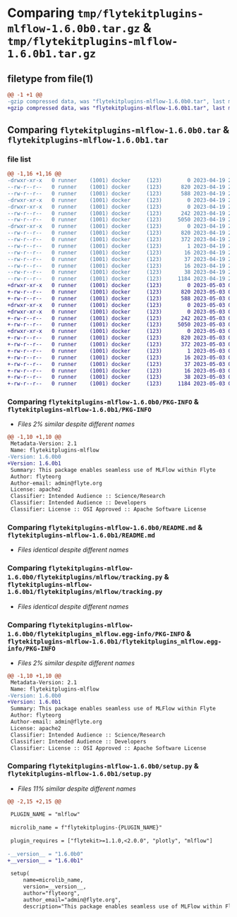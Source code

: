 # Comparing `tmp/flytekitplugins-mlflow-1.6.0b0.tar.gz` & `tmp/flytekitplugins-mlflow-1.6.0b1.tar.gz`

## filetype from file(1)

```diff
@@ -1 +1 @@
-gzip compressed data, was "flytekitplugins-mlflow-1.6.0b0.tar", last modified: Wed Apr 19 20:54:32 2023, max compression
+gzip compressed data, was "flytekitplugins-mlflow-1.6.0b1.tar", last modified: Wed May  3 04:48:09 2023, max compression
```

## Comparing `flytekitplugins-mlflow-1.6.0b0.tar` & `flytekitplugins-mlflow-1.6.0b1.tar`

### file list

```diff
@@ -1,16 +1,16 @@
-drwxr-xr-x   0 runner    (1001) docker     (123)        0 2023-04-19 20:54:32.243113 flytekitplugins-mlflow-1.6.0b0/
--rw-r--r--   0 runner    (1001) docker     (123)      820 2023-04-19 20:54:32.243113 flytekitplugins-mlflow-1.6.0b0/PKG-INFO
--rw-r--r--   0 runner    (1001) docker     (123)      588 2023-04-19 20:54:06.000000 flytekitplugins-mlflow-1.6.0b0/README.md
-drwxr-xr-x   0 runner    (1001) docker     (123)        0 2023-04-19 20:54:32.239113 flytekitplugins-mlflow-1.6.0b0/flytekitplugins/
-drwxr-xr-x   0 runner    (1001) docker     (123)        0 2023-04-19 20:54:32.239113 flytekitplugins-mlflow-1.6.0b0/flytekitplugins/mlflow/
--rw-r--r--   0 runner    (1001) docker     (123)      242 2023-04-19 20:54:06.000000 flytekitplugins-mlflow-1.6.0b0/flytekitplugins/mlflow/__init__.py
--rw-r--r--   0 runner    (1001) docker     (123)     5050 2023-04-19 20:54:06.000000 flytekitplugins-mlflow-1.6.0b0/flytekitplugins/mlflow/tracking.py
-drwxr-xr-x   0 runner    (1001) docker     (123)        0 2023-04-19 20:54:32.243113 flytekitplugins-mlflow-1.6.0b0/flytekitplugins_mlflow.egg-info/
--rw-r--r--   0 runner    (1001) docker     (123)      820 2023-04-19 20:54:32.000000 flytekitplugins-mlflow-1.6.0b0/flytekitplugins_mlflow.egg-info/PKG-INFO
--rw-r--r--   0 runner    (1001) docker     (123)      372 2023-04-19 20:54:32.000000 flytekitplugins-mlflow-1.6.0b0/flytekitplugins_mlflow.egg-info/SOURCES.txt
--rw-r--r--   0 runner    (1001) docker     (123)        1 2023-04-19 20:54:32.000000 flytekitplugins-mlflow-1.6.0b0/flytekitplugins_mlflow.egg-info/dependency_links.txt
--rw-r--r--   0 runner    (1001) docker     (123)       16 2023-04-19 20:54:32.000000 flytekitplugins-mlflow-1.6.0b0/flytekitplugins_mlflow.egg-info/namespace_packages.txt
--rw-r--r--   0 runner    (1001) docker     (123)       37 2023-04-19 20:54:32.000000 flytekitplugins-mlflow-1.6.0b0/flytekitplugins_mlflow.egg-info/requires.txt
--rw-r--r--   0 runner    (1001) docker     (123)       16 2023-04-19 20:54:32.000000 flytekitplugins-mlflow-1.6.0b0/flytekitplugins_mlflow.egg-info/top_level.txt
--rw-r--r--   0 runner    (1001) docker     (123)       38 2023-04-19 20:54:32.243113 flytekitplugins-mlflow-1.6.0b0/setup.cfg
--rw-r--r--   0 runner    (1001) docker     (123)     1184 2023-04-19 20:54:25.000000 flytekitplugins-mlflow-1.6.0b0/setup.py
+drwxr-xr-x   0 runner    (1001) docker     (123)        0 2023-05-03 04:48:09.792311 flytekitplugins-mlflow-1.6.0b1/
+-rw-r--r--   0 runner    (1001) docker     (123)      820 2023-05-03 04:48:09.792311 flytekitplugins-mlflow-1.6.0b1/PKG-INFO
+-rw-r--r--   0 runner    (1001) docker     (123)      588 2023-05-03 04:47:44.000000 flytekitplugins-mlflow-1.6.0b1/README.md
+drwxr-xr-x   0 runner    (1001) docker     (123)        0 2023-05-03 04:48:09.792311 flytekitplugins-mlflow-1.6.0b1/flytekitplugins/
+drwxr-xr-x   0 runner    (1001) docker     (123)        0 2023-05-03 04:48:09.792311 flytekitplugins-mlflow-1.6.0b1/flytekitplugins/mlflow/
+-rw-r--r--   0 runner    (1001) docker     (123)      242 2023-05-03 04:47:44.000000 flytekitplugins-mlflow-1.6.0b1/flytekitplugins/mlflow/__init__.py
+-rw-r--r--   0 runner    (1001) docker     (123)     5050 2023-05-03 04:47:44.000000 flytekitplugins-mlflow-1.6.0b1/flytekitplugins/mlflow/tracking.py
+drwxr-xr-x   0 runner    (1001) docker     (123)        0 2023-05-03 04:48:09.792311 flytekitplugins-mlflow-1.6.0b1/flytekitplugins_mlflow.egg-info/
+-rw-r--r--   0 runner    (1001) docker     (123)      820 2023-05-03 04:48:09.000000 flytekitplugins-mlflow-1.6.0b1/flytekitplugins_mlflow.egg-info/PKG-INFO
+-rw-r--r--   0 runner    (1001) docker     (123)      372 2023-05-03 04:48:09.000000 flytekitplugins-mlflow-1.6.0b1/flytekitplugins_mlflow.egg-info/SOURCES.txt
+-rw-r--r--   0 runner    (1001) docker     (123)        1 2023-05-03 04:48:09.000000 flytekitplugins-mlflow-1.6.0b1/flytekitplugins_mlflow.egg-info/dependency_links.txt
+-rw-r--r--   0 runner    (1001) docker     (123)       16 2023-05-03 04:48:09.000000 flytekitplugins-mlflow-1.6.0b1/flytekitplugins_mlflow.egg-info/namespace_packages.txt
+-rw-r--r--   0 runner    (1001) docker     (123)       37 2023-05-03 04:48:09.000000 flytekitplugins-mlflow-1.6.0b1/flytekitplugins_mlflow.egg-info/requires.txt
+-rw-r--r--   0 runner    (1001) docker     (123)       16 2023-05-03 04:48:09.000000 flytekitplugins-mlflow-1.6.0b1/flytekitplugins_mlflow.egg-info/top_level.txt
+-rw-r--r--   0 runner    (1001) docker     (123)       38 2023-05-03 04:48:09.792311 flytekitplugins-mlflow-1.6.0b1/setup.cfg
+-rw-r--r--   0 runner    (1001) docker     (123)     1184 2023-05-03 04:48:03.000000 flytekitplugins-mlflow-1.6.0b1/setup.py
```

### Comparing `flytekitplugins-mlflow-1.6.0b0/PKG-INFO` & `flytekitplugins-mlflow-1.6.0b1/PKG-INFO`

 * *Files 2% similar despite different names*

```diff
@@ -1,10 +1,10 @@
 Metadata-Version: 2.1
 Name: flytekitplugins-mlflow
-Version: 1.6.0b0
+Version: 1.6.0b1
 Summary: This package enables seamless use of MLFlow within Flyte
 Author: flyteorg
 Author-email: admin@flyte.org
 License: apache2
 Classifier: Intended Audience :: Science/Research
 Classifier: Intended Audience :: Developers
 Classifier: License :: OSI Approved :: Apache Software License
```

### Comparing `flytekitplugins-mlflow-1.6.0b0/README.md` & `flytekitplugins-mlflow-1.6.0b1/README.md`

 * *Files identical despite different names*

### Comparing `flytekitplugins-mlflow-1.6.0b0/flytekitplugins/mlflow/tracking.py` & `flytekitplugins-mlflow-1.6.0b1/flytekitplugins/mlflow/tracking.py`

 * *Files identical despite different names*

### Comparing `flytekitplugins-mlflow-1.6.0b0/flytekitplugins_mlflow.egg-info/PKG-INFO` & `flytekitplugins-mlflow-1.6.0b1/flytekitplugins_mlflow.egg-info/PKG-INFO`

 * *Files 2% similar despite different names*

```diff
@@ -1,10 +1,10 @@
 Metadata-Version: 2.1
 Name: flytekitplugins-mlflow
-Version: 1.6.0b0
+Version: 1.6.0b1
 Summary: This package enables seamless use of MLFlow within Flyte
 Author: flyteorg
 Author-email: admin@flyte.org
 License: apache2
 Classifier: Intended Audience :: Science/Research
 Classifier: Intended Audience :: Developers
 Classifier: License :: OSI Approved :: Apache Software License
```

### Comparing `flytekitplugins-mlflow-1.6.0b0/setup.py` & `flytekitplugins-mlflow-1.6.0b1/setup.py`

 * *Files 11% similar despite different names*

```diff
@@ -2,15 +2,15 @@
 
 PLUGIN_NAME = "mlflow"
 
 microlib_name = f"flytekitplugins-{PLUGIN_NAME}"
 
 plugin_requires = ["flytekit>=1.1.0,<2.0.0", "plotly", "mlflow"]
 
-__version__ = "1.6.0b0"
+__version__ = "1.6.0b1"
 
 setup(
     name=microlib_name,
     version=__version__,
     author="flyteorg",
     author_email="admin@flyte.org",
     description="This package enables seamless use of MLFlow within Flyte",
```

